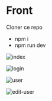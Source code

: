 # Front

Cloner ce repo

-   npm i
-   npm run dev

![index](https://github.com/user-attachments/assets/8b64dba5-791e-429b-a737-21c4ff9ff043)

![login](https://github.com/user-attachments/assets/22a7a7b0-adf1-4b0b-8754-8127ee72ec72)

![user](https://github.com/user-attachments/assets/2c293ce4-d478-4631-9ff9-34deb6db55fd)

![edit-user](https://github.com/user-attachments/assets/f6038b09-f83d-4b4c-8a73-f2873566bed5)

